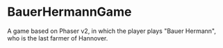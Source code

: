# BauerHermannGame
 A game based on Phaser v2, in which the player plays "Bauer Hermann", who is the last farmer of Hannover.
